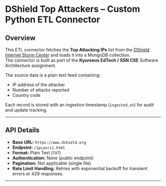 # DShield Top Attackers – Custom Python ETL Connector

## Overview
This ETL connector fetches the **Top Attacking IPs** list from the [DShield Internet Storm Center](https://www.dshield.org) and loads it into a MongoDB collection.  
The connector is built as part of the **Kyureeus EdTech / SSN CSE** Software Architecture assignment.

The source data is a plain text feed containing:
- IP address of the attacker
- Number of attacks reported
- Country code

Each record is stored with an ingestion timestamp (`ingested_at`) for audit and update tracking.

---

## API Details
- **Base URL:** `https://www.dshield.org`
- **Endpoint:** `/ipsascii.html`
- **Format:** Plain Text (`TXT`)
- **Authentication:** None (public endpoint)
- **Pagination:** Not applicable (single file)
- **Rate Limit Handling:** Retries with exponential backoff for transient errors or 429 responses.

---



